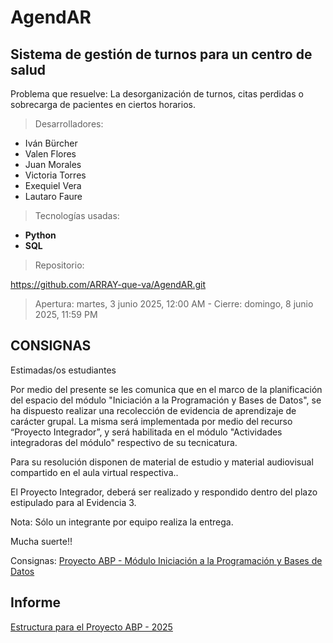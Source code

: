 # AgendAR

## Sistema de gestión de turnos para un centro de salud
Problema que resuelve: La desorganización de turnos, citas perdidas o sobrecarga de pacientes en ciertos horarios.


> Desarrolladores:
* Iván Bürcher
* Valen Flores
* Juan Morales
* Victoria Torres
* Exequiel Vera
* Lautaro Faure


> Tecnologías usadas:
 
 * **Python**
  * **SQL** 

> Repositorio:

https://github.com/ARRAY-que-va/AgendAR.git


> Apertura: martes, 3 junio 2025, 12:00 AM - Cierre: domingo, 8 junio 2025, 11:59 PM

## CONSIGNAS
Estimadas/os estudiantes

Por medio del presente se les comunica que en el marco de la planificación del espacio del módulo "Iniciación a la Programación y Bases de Datos", se ha dispuesto realizar una recolección de evidencia de aprendizaje de carácter grupal.
La misma será implementada por medio del recurso “Proyecto Integrador”, y será habilitada en el módulo  "Actividades integradoras del módulo" respectivo de su tecnicatura.

Para su resolución disponen de material de estudio y material audiovisual compartido en el aula virtual respectiva..

El Proyecto Integrador, deberá ser realizado y respondido dentro del plazo estipulado para al Evidencia 3.

Nota: Sólo un integrante por equipo realiza la entrega.

Mucha suerte!!

Consignas:
[Proyecto ABP - Módulo Iniciación a la Programación y Bases de Datos](/Proyecto%20(ABP).pdf)

## Informe
[Estructura para el Proyecto ABP - 2025]([/Proyecto%20(ABP).pdf](https://docs.google.com/document/d/1fABywFjTY2bLATwF9FnZ46LWSGaucNV3EcIt0ZSr_aM/edit?usp=sharing))

